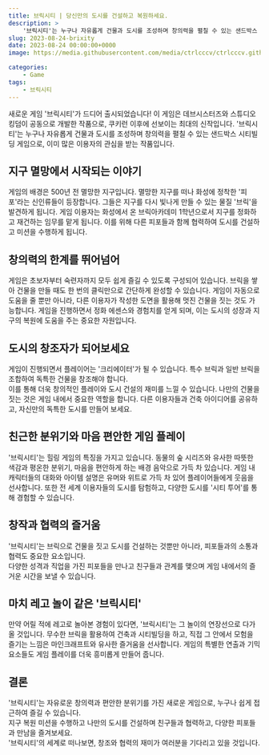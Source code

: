 ```yaml
---
title: 브릭시티 | 당신만의 도시를 건설하고 복원하세요.
description: >  
    '브릭시티'는 누구나 자유롭게 건물과 도시를 조성하며 창의력을 펼칠 수 있는 샌드박스 시티빌딩 게임으로, 이미 많은 이용자의 관심을 받는 작품입니다.
slug: 2023-08-24-brixity
date: 2023-08-24 00:00:00+0000
image: https://media.githubusercontent.com/media/ctrlcccv/ctrlcccv.github.io/master/assets/img/post/brixity2.webp

categories:
    - Game
tags:
    - 브릭시티
---
```

새로운 게임 '브릭시티'가 드디어 출시되었습니다! 이 게임은 데브시스터즈와 스튜디오 킹덤이 공동으로 개발한 작품으로, 쿠키런 이후에 선보이는 최대의 신작입니다. '브릭시티'는 누구나 자유롭게 건물과 도시를 조성하며 창의력을 펼칠 수 있는 샌드박스 시티빌딩 게임으로, 이미 많은 이용자의 관심을 받는 작품입니다.

## 지구 멸망에서 시작되는 이야기
게임의 배경은 500년 전 멸망한 지구입니다. 멸망한 지구를 떠나 화성에 정착한 '피포'라는 신인류들이 등장합니다. 그들은 지구를 다시 빛나게 만들 수 있는 물질 '브릭'을 발견하게 됩니다. 게임 이용자는 화성에서 온 브릭아카데미 1학년으로서 지구를 정화하고 재건하는 임무를 맡게 됩니다. 이를 위해 다른 피포들과 함께 협력하여 도시를 건설하고 미션을 수행하게 됩니다.

## 창의력의 한계를 뛰어넘어
게임은 초보자부터 숙련자까지 모두 쉽게 즐길 수 있도록 구성되어 있습니다. 브릭을 쌓아 건물을 만들 때도 한 번의 클릭만으로 간단하게 완성할 수 있습니다. 게임이 자동으로 도움을 줄 뿐만 아니라, 다른 이용자가 작성한 도면을 활용해 멋진 건물을 짓는 것도 가능합니다. 게임을 진행하면서 정화 에센스와 경험치를 얻게 되며, 이는 도시의 성장과 지구의 복원에 도움을 주는 중요한 자원입니다.

## 도시의 창조자가 되어보세요
게임이 진행되면서 플레이어는 '크리에이터'가 될 수 있습니다. 특수 브릭과 일반 브릭을 조합하여 독특한 건물을 창조해야 합니다.   
이를 통해 더욱 창의적인 플레이와 도시 건설의 재미를 느낄 수 있습니다. 나만의 건물을 짓는 것은 게임 내에서 중요한 역할을 합니다. 다른 이용자들과 건축 아이디어를 공유하고, 자신만의 독특한 도시를 만들어 보세요.

## 친근한 분위기와 마음 편안한 게임 플레이
'브릭시티'는 힐링 게임의 특징을 가지고 있습니다. 동물의 숲 시리즈와 유사한 따뜻한 색감과 평온한 분위기, 마음을 편안하게 하는 배경 음악으로 가득 차 있습니다. 게임 내 캐릭터들의 대화와 아이템 설명은 유머와 위트로 가득 차 있어 플레이어들에게 웃음을 선사합니다. 또한 전 세계 이용자들의 도시를 탐험하고, 다양한 도시를 '시티 투어'를 통해 경험할 수 있습니다.

<script async src="https://pagead2.googlesyndication.com/pagead/js/adsbygoogle.js?client=ca-pub-8535540836842352" crossorigin="anonymous"></script>
<ins class="adsbygoogle"
     style="display:block; text-align:center;"
     data-ad-layout="in-article"
     data-ad-format="fluid"
     data-ad-client="ca-pub-8535540836842352"
     data-ad-slot="2974559225"></ins>
<script>
     (adsbygoogle = window.adsbygoogle || []).push({});
</script>

## 창작과 협력의 즐거움
'브릭시티'는 브릭으로 건물을 짓고 도시를 건설하는 것뿐만 아니라, 피포들과의 소통과 협력도 중요한 요소입니다.   
다양한 성격과 직업을 가진 피포들을 만나고 친구들과 관계를 맺으며 게임 내에서의 즐거운 시간을 보낼 수 있습니다.

## 마치 레고 놀이 같은 '브릭시티'
만약 어릴 적에 레고로 놀아본 경험이 있다면, '브릭시티'는 그 놀이의 연장선으로 다가올 것입니다. 무수한 브릭을 활용하여 건축과 시티빌딩을 하고, 직접 그 안에서 모험을 즐기는 느낌은 마인크래프트와 유사한 즐거움을 선사합니다. 게임의 특별한 연출과 기믹 요소들도 게임 플레이를 더욱 흥미롭게 만들어 줍니다.

## 결론
'브릭시티'는 자유로운 창의력과 편안한 분위기를 가진 새로운 게임으로, 누구나 쉽게 접근하여 즐길 수 있습니다.  
지구 복원 미션을 수행하고 나만의 도시를 건설하며 친구들과 협력하고, 다양한 피포들과 만남을 즐겨보세요.   
'브릭시티'의 세계로 떠나보면, 창조와 협력의 재미가 여러분을 기다리고 있을 것입니다.
